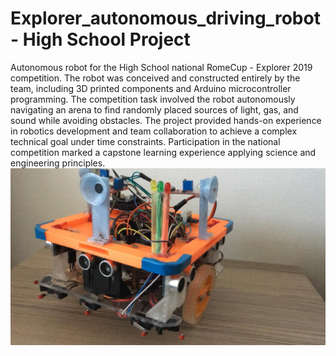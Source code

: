 # Explorer_autonomous_driving_robot - High School Project
Autonomous robot for the High School national RomeCup - Explorer 2019 competition. The robot was conceived and constructed entirely by the team, including 3D printed components and Arduino microcontroller programming. The competition task involved the robot autonomously navigating an arena to find randomly placed sources of light, gas, and sound while avoiding obstacles. The project provided hands-on experience in robotics development and team collaboration to achieve a complex technical goal under time constraints. Participation in the national competition marked a capstone learning experience applying science and engineering principles.
![alt text](/Explorer.jpg)
